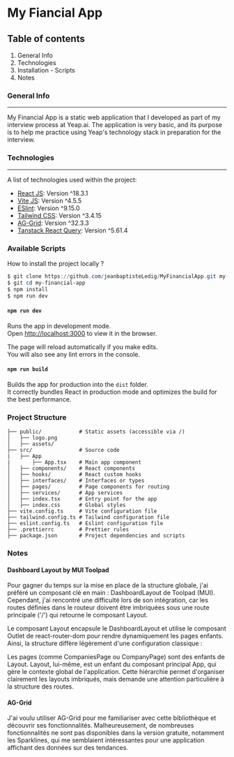 # My Fiancial App

## Table of contents

1. General Info
2. Technologies
3. Installation - Scripts
4. Notes

### General Info

---

My Financial App is a static web application that I developed as part of my interview process at Yeap.ai.
The application is very basic, and its purpose is to help me practice using Yeap's technology stack in preparation for the interview.

### Technologies

---

A list of technologies used within the project:

- [React JS](https://reactjs.org/): Version ^18.3.1
- [Vite JS](https://vite.dev/): Version ^4.5.5
- [ESlint](https://eslint.org/): Version ^9.15.0
- [Tailwind CSS](https://tailwindcss.com/): Version ^3.4.15
- [AG-Grid](https://www.ag-grid.com): Version ^32.3.3
- [Tanstack React Query](https://tanstack.com): Version ^5.61.4

### Available Scripts

How to install the project locally ?

```powershell
$ git clone https://github.com/jeanbaptisteLedig/MyFinancialApp.git my-financial-app
$ git cd my-financial-app
$ npm install
$ npm run dev
```

#### `npm run dev`

Runs the app in development mode.  
Open [http://localhost:3000](http://localhost:3000) to view it in the browser.

The page will reload automatically if you make edits.  
You will also see any lint errors in the console.

#### `npm run build`

Builds the app for production into the `dist` folder.  
It correctly bundles React in production mode and optimizes the build for the best performance.

### Project Structure

```plaintext
├── public/            # Static assets (accessible via /)
│   ├── logo.png
│   ├── assets/
├── src/               # Source code
|   ├── App
|       ├── App.tsx    # Main app component
│   ├── components/    # React components
│   ├── hooks/         # React custom hooks
│   ├── interfaces/    # Interfaces or types
│   ├── pages/         # Page components for routing
│   ├── services/      # App services
│   ├── index.tsx      # Entry point for the app
│   ├── index.css      # Global styles
├── vite.config.ts     # Vite configuration file
├── tailwind.config.ts # Tailwind configuration file
├── eslint.config.ts   # Eslint configuration file
├── .prettierrc        # Prettier rules
├── package.json       # Project dependencies and scripts
```

### Notes

#### Dashboard Layout by MUI Toolpad

Pour gagner du temps sur la mise en place de la structure globale, j'ai préféré un composant clé en main : DashboardLayout de Toolpad (MUI). Cependant, j'ai rencontré une difficulté lors de son intégration, car les routes définies dans le routeur doivent être imbriquées sous une route principale ('/') qui retourne le composant Layout.

Le composant Layout encapsule le DashboardLayout et utilise le composant Outlet de react-router-dom pour rendre dynamiquement les pages enfants. Ainsi, la structure diffère légèrement d'une configuration classique :

Les pages (comme CompaniesPage ou CompanyPage) sont des enfants de Layout.
Layout, lui-même, est un enfant du composant principal App, qui gère le contexte global de l'application.
Cette hiérarchie permet d'organiser clairement les layouts imbriqués, mais demande une attention particulière à la structure des routes.

#### AG-Grid

J'ai voulu utiliser AG-Grid pour me familiariser avec cette bibliothèque et découvrir ses fonctionnalités. Malheureusement, de nombreuses fonctionnalités ne sont pas disponibles dans la version gratuite, notamment les Sparklines, qui me semblaient intéressantes pour une application affichant des données sur des tendances.
